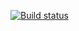 [![Build status](https://ci.appveyor.com/api/projects/status/22qt20f7rgbcri04?svg=true)](https://ci.appveyor.com/project/Spider-Dad/aqahomewoek-1-2)